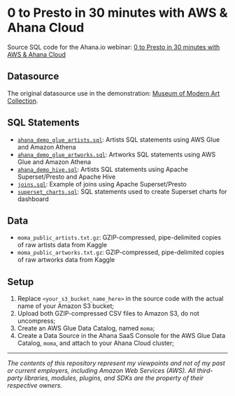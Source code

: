 # 0 to Presto in 30 minutes with AWS & Ahana Cloud

Source SQL code for the Ahana.io webinar: [0 to Presto in 30 minutes with AWS & Ahana Cloud](https://ahana.io/events/webinars/0-to-presto-oct21/)

## Datasource

The original datasource use in the demonstration: [Museum of Modern Art Collection](https://www.kaggle.com/momanyc/museum-collection).

## SQL Statements

* [`ahana_demo_glue_artists.sql`](ahana_demo_glue_artists.sql): Artists SQL statements using AWS Glue and Amazon Athena
* [`ahana_demo_glue_artworks.sql`](ahana_demo_glue_artworks.sql): Artworks SQL statements using AWS Glue and Amazon Athena
* [`ahana_demo_hive.sql`](ahana_demo_hive.sql): Artists SQL statements using Apache Superset/Presto and Apache Hive
* [`joins.sql`](joins.sql): Example of joins using Apache Superset/Presto
* [`superset_charts.sql`](superset_charts.sql): SQL statements used to create Superset charts for dashboard

## Data

* `moma_public_artists.txt.gz`: GZIP-compressed, pipe-delimited copies of raw artists data from Kaggle
* `moma_public_artworks.txt.gz`: GZIP-compressed, pipe-delimited copies of raw artworks data from Kaggle

## Setup

1. Replace `<your_s3_bucket_name_here>` in the source code with the actual name of your Amazon S3 bucket;
2. Upload both GZIP-compressed CSV files to Amazon S3, do not uncompress;
3. Create an AWS Glue Data Catalog, named `moma`;
4. Create a Data Source in the Ahana SaaS Console for the AWS Glue Data Catalog, `moma`, and attach to your Ahana Cloud
   cluster;

---

<i>The contents of this repository represent my viewpoints and not of my past or current employers, including Amazon Web Services (AWS). All third-party libraries, modules, plugins, and SDKs are the property of their respective owners.</i>